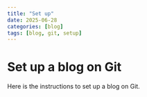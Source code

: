```yaml
---
title: "Set up"
date: 2025-06-28
categories: [blog]
tags: [blog, git, setup]
---
```


# Set up a blog on Git

Here is the instructions to set up a blog on Git.
